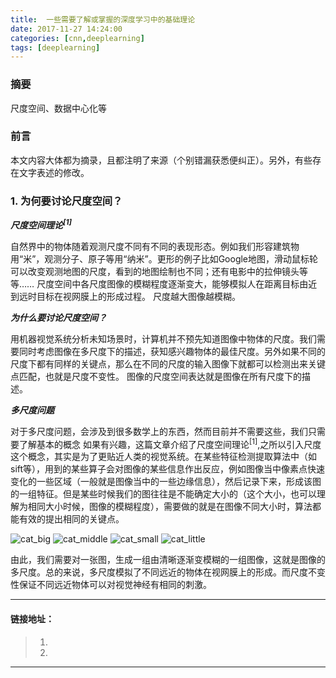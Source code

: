```yaml
---
title:	一些需要了解或掌握的深度学习中的基础理论
date: 2017-11-27 14:24:00
categories: [cnn,deeplearning]
tags: [deeplearning]
---
```


### 摘要

尺度空间、数据中心化等

<!-- more -->

### 前言
本文内容大体都为摘录，且都注明了来源（个别错漏获悉便纠正）。另外，有些存在文字表述的修改。

### 1. 为何要讨论尺度空间？
***尺度空间理论<sup>[1]</sup>***

自然界中的物体随着观测尺度不同有不同的表现形态。例如我们形容建筑物用“米”，观测分子、原子等用“纳米”。更形的例子比如Google地图，滑动鼠标轮可以改变观测地图的尺度，看到的地图绘制也不同；还有电影中的拉伸镜头等等……
尺度空间中各尺度图像的模糊程度逐渐变大，能够模拟人在距离目标由近到远时目标在视网膜上的形成过程。
尺度越大图像越模糊。

***为什么要讨论尺度空间？***

用机器视觉系统分析未知场景时，计算机并不预先知道图像中物体的尺度。我们需要同时考虑图像在多尺度下的描述，获知感兴趣物体的最佳尺度。另外如果不同的尺度下都有同样的关键点，那么在不同的尺度的输入图像下就都可以检测出来关键点匹配，也就是尺度不变性。
图像的尺度空间表达就是图像在所有尺度下的描述。


***多尺度问题***

对于多尺度问题，会涉及到很多数学上的东西，然而目前并不需要这些，我们只需要了解基本的概念
如果有兴趣，这篇文章介绍了尺度空间理论<sup>[1]</sup>,之所以引入尺度这个概念，其实是为了更贴近人类的视觉系统。在某些特征检测提取算法中（如sift等），用到的某些算子会对图像的某些信息作出反应，例如图像当中像素点快速变化的一些区域（一般就是图像当中的一些边缘信息），然后记录下来，形成该图的一组特征。但是某些时候我们的图往往是不能确定大小的（这个大小，也可以理解为相同大小时候，图像的模糊程度），需要做的就是在图像不同大小时，算法都能有效的提出相同的关键点。

![cat_big](https://sumihui.github.io/source/images/201711271534_1.jpg)
![cat_middle](https://sumihui.github.io/source/images/201711271534_2.jpg)
![cat_small](https://sumihui.github.io/source/images/201711271534_3.jpg)
![cat_little](https://sumihui.github.io/source/images/201711271534_4.jpg)

由此，我们需要对一张图，生成一组由清晰逐渐变模糊的一组图像，这就是图像的多尺度。总的来说，多尺度模拟了不同远近的物体在视网膜上的形成。而尺度不变性保证不同远近物体可以对视觉神经有相同的刺激。



-----

#### 链接地址：

> 1. [尺度空间理论]: http://blog.csdn.net/xiaowei_cqu/article/details/8067881
> 2. [多尺度问题]: http://blog.csdn.net/mao_xiao_feng/article/details/53350798


------
